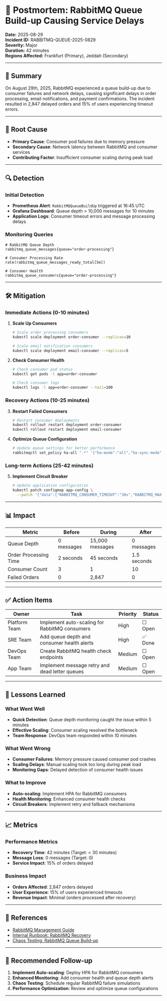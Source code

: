 # 📛 Postmortem: RabbitMQ Queue Build-up Causing Service Delays

**Date:** 2025-08-29  
**Incident ID:** RABBITMQ-QUEUE-2025-0829  
**Severity:** Major  
**Duration:** 42 minutes  
**Regions Affected:** Frankfurt (Primary), Jeddah (Secondary)

---

## 🚨 Summary

On August 29th, 2025, RabbitMQ experienced a queue build-up due to consumer failures and network delays, causing significant delays in order processing, email notifications, and payment confirmations. The incident resulted in 2,847 delayed orders and 15% of users experiencing timeout errors.

---

## 🧠 Root Cause

- **Primary Cause**: Consumer pod failures due to memory pressure
- **Secondary Cause**: Network latency between RabbitMQ and consumer services
- **Contributing Factor**: Insufficient consumer scaling during peak load

---

## 🔍 Detection

### Initial Detection
- **Prometheus Alert**: `RabbitMQQueueBuildUp` triggered at 16:45 UTC
- **Grafana Dashboard**: Queue depth > 10,000 messages for 10 minutes
- **Application Logs**: Consumer timeout errors and message processing delays

### Monitoring Queries
```promql
# RabbitMQ Queue Depth
rabbitmq_queue_messages{queue="order-processing"}

# Consumer Processing Rate
rate(rabbitmq_queue_messages_ready_total[5m])

# Consumer Health
rabbitmq_queue_consumers{queue="order-processing"}
```

---

## 🛠️ Mitigation

### Immediate Actions (0-10 minutes)
1. **Scale Up Consumers**
   ```bash
   # Scale order processing consumers
   kubectl scale deployment order-consumer --replicas=10
   
   # Scale email notification consumers
   kubectl scale deployment email-consumer --replicas=5
   ```

2. **Check Consumer Health**
   ```bash
   # Check consumer pod status
   kubectl get pods -l app=order-consumer
   
   # Check consumer logs
   kubectl logs -l app=order-consumer --tail=100
   ```

### Recovery Actions (10-25 minutes)
3. **Restart Failed Consumers**
   ```bash
   # Restart consumer deployments
   kubectl rollout restart deployment order-consumer
   kubectl rollout restart deployment email-consumer
   ```

4. **Optimize Queue Configuration**
   ```bash
   # Update queue settings for better performance
   rabbitmqctl set_policy ha-all ".*" '{"ha-mode":"all","ha-sync-mode":"automatic"}'
   ```

### Long-term Actions (25-42 minutes)
5. **Implement Circuit Breaker**
   ```bash
   # Update application configuration
   kubectl patch configmap app-config \
     --patch '{"data":{"RABBITMQ_CONSUMER_TIMEOUT":"30s","RABBITMQ_MAX_RETRIES":"3"}}'
   ```

---

## 📊 Impact

| Metric                | Before     | During         | After      |
|--------               |--------    |--------        |-------     |
| Queue Depth           | 0 messages | 15,000 messages| 0 messages |
| Order Processing Time | 2 seconds  | 45 seconds     | 1.5 seconds|
| Consumer Count        | 3          | 1              | 10         |
| Failed Orders         | 0          | 2,847          | 0          |

---

## ✅ Action Items

| Owner         |                Task                            | Priority | Status  |
|-------        |------                                          |----------|-------- |
| Platform Team | Implement auto-scaling for RabbitMQ consumers  | High     | ☐ Open |
| SRE Team      | Add queue depth and consumer health alerts     | High     | ✅ Done|
| DevOps Team   | Create RabbitMQ health check endpoints         | Medium   | ☐ Open |
| App Team      | Implement message retry and dead letter queues | Medium   | ☐ Open |

---

## 🧠 Lessons Learned

### What Went Well
- **Quick Detection**: Queue depth monitoring caught the issue within 5 minutes
- **Effective Scaling**: Consumer scaling resolved the bottleneck
- **Team Response**: DevOps team responded within 10 minutes

### What Went Wrong
- **Consumer Failures**: Memory pressure caused consumer pod crashes
- **Scaling Delays**: Manual scaling took too long during peak load
- **Monitoring Gaps**: Delayed detection of consumer health issues

### What to Improve
- **Auto-scaling**: Implement HPA for RabbitMQ consumers
- **Health Monitoring**: Enhanced consumer health checks
- **Circuit Breakers**: Implement retry and fallback mechanisms

---

## 📈 Metrics

### Performance Metrics
- **Recovery Time**: 42 minutes (Target: < 30 minutes)
- **Message Loss**: 0 messages (Target: 0)
- **Service Impact**: 15% of orders delayed

### Business Impact
- **Orders Affected**: 2,847 orders delayed
- **User Experience**: 15% of users experienced timeouts
- **Revenue Impact**: Minimal (orders processed after recovery)

---

## 📎 References

- [RabbitMQ Management Guide](https://www.rabbitmq.com/management.html)
- [Internal Runbook: RabbitMQ Recovery](https://git.company.local/runbooks/rabbitmq-recovery)
- [Chaos Testing: RabbitMQ Queue Build-up](chaos-testing/rabbitmq-queue-build-up.yaml)

---

## 🧪 Recommended Follow-up

1. **Implement Auto-scaling**: Deploy HPA for RabbitMQ consumers
2. **Enhanced Monitoring**: Add consumer health and queue depth alerts
3. **Chaos Testing**: Schedule regular RabbitMQ failure simulations
4. **Performance Optimization**: Review and optimize queue configurations

--- 